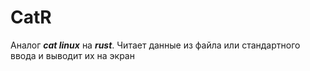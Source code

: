 # CatR

Аналог ***cat linux*** на ***rust***. Читает данные из файла или стандартного ввода и выводит их на экран